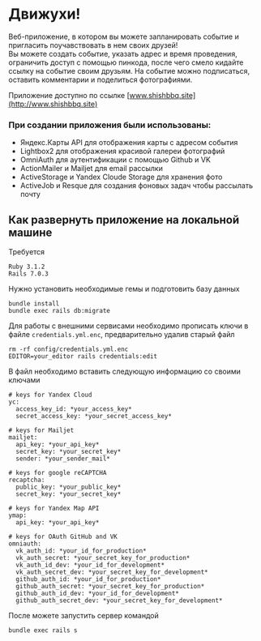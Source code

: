# Движухи!
Веб-приложение, в котором вы можете запланировать событие и пригласить поучавствовать в нем своих друзей!  
Вы можете создать событие, указать адрес и время проведения, ограничить доступ с помощью пинкода, после чего смело кидайте ссылку на событие своим друзьям. На событие можно подписаться, оставить комментарии и поделиться фотографиями.

Приложение доступно по ссылке [www.shishbbq.site](http://www.shishbbq.site)

### При создании приложения были использованы:
- Яндекс.Карты API для отображения карты с адресом события
- Lightbox2 для отображения красивой галереи фотографий
- OmniAuth для аутентификации с помощью Github и VK
- ActionMailer и Mailjet для email рассылки
- ActiveStorage и Yandex Cloude Storage для хранения фото
- ActiveJob и Resque для создания фоновых задач чтобы рассылать почту

## Как развернуть приложение на локальной машине
Требуется
```
Ruby 3.1.2
Rails 7.0.3
```
Нужно установить необходимые гемы и подготовить базу данных
```
bundle install
bundle exec rails db:migrate
```
Для работы с внешними сервисами необходимо прописать ключи в файле `credentials.yml.enc`, предварительно удалив старый файл
```
rm -rf config/credentials.yml.enc
EDITOR=your_editor rails credentials:edit
```
В файл необходимо вставить следующую информацию со своими ключами
```
# keys for Yandex Cloud
yc:
  access_key_id: *your_access_key*
  secret_access_key: *your_secret_access_key*

# keys for Mailjet
mailjet:
  api_key: *your_api_key*
  secret_key: *your_secret_key*
  sender: *your_sender_mail*

# keys for google reCAPTCHA
recaptcha:
  public_key: *your_public_key*
  secret_key: *your_secret_key*

# keys for Yandex Map API
ymap:
  api_key: *your_api_key*

# keys for OAuth GitHub and VK
omniauth:
  vk_auth_id: *your_id_for_production*
  vk_auth_secret: *your_secret_key_for_production*
  vk_auth_id_dev: *your_id_for_development*
  vk_auth_secret_dev: *your_secret_key_for_development*
  github_auth_id: *your_id_for_production*
  github_auth_secret: *your_secret_key_for_production*
  github_auth_id_dev: *your_id_for_development*
  github_auth_secret_dev: *your_secret_key_for_development*
```
После можете запустить сервер командой
```
bundle exec rails s
```
